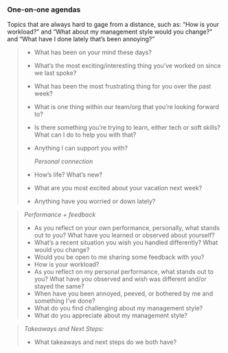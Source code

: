 ### One-on-one agendas

Topics that are always hard to gage from a distance, such as: “How is your workload?” and “What about my management style would you change?” and “What have I done lately that’s been annoying?”

>- What has been on your mind these days?  
> - What’s the most exciting/interesting thing you’ve worked on since we last spoke?  
> - What has been the most frustrating thing for you over the past week?  
> - What is one thing within our team/org that you’re looking forward to?  
> - Is there something you’re trying to learn, either tech or soft skills? What can I do to help you with that?  
> - Anything I can support you with?
>
>     _Personal connection_
> 
> -   How’s life? What’s new?
> -   What are you most excited about your vacation next week?
> -   Anything have you worried or down lately?

> _Performance + feedback_
> 
> -   As you reflect on your own performance, personally, what stands out to you? What have you learned or observed about yourself?
> -   What’s a recent situation you wish you handled differently? What would you change?
> -   Would you be open to me sharing some feedback with you?
> -   How is your workload?
> -   As you reflect on my personal performance, what stands out to you? What have you observed and wish was different and/or stayed the same?
> -   When have you been annoyed, peeved, or bothered by me and something I’ve done?
> -   What do you find challenging about my management style?
> -   What do you appreciate about my management style?

> _Takeaways and Next Steps:_
> 
> -   What takeaways and next steps do we both have?